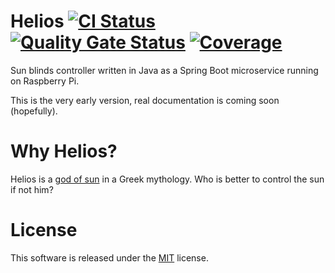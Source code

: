 # Helios [![CI Status](https://github.com/mwierzchowski/helios/workflows/CI/badge.svg)](https://github.com/mwierzchowski/helios/actions?query=workflow%3ACI) [![Quality Gate Status](https://sonarcloud.io/api/project_badges/measure?project=mwierzchowski_helios&metric=alert_status)](https://sonarcloud.io/dashboard?id=mwierzchowski_helios) [![Coverage](https://sonarcloud.io/api/project_badges/measure?project=mwierzchowski_helios&metric=coverage)](https://sonarcloud.io/component_measures?id=mwierzchowski_helios&metric=coverage&view=list)

Sun blinds controller written in Java as a Spring Boot microservice running on Raspberry Pi.

This is the very early version, real documentation is coming soon (hopefully). 

# Why Helios?
Helios is a [god of sun](https://en.wikipedia.org/wiki/Helios) in a Greek mythology. Who is better to
control the sun if not him? 

# License
This software is released under the [MIT](LICENSE) license.
